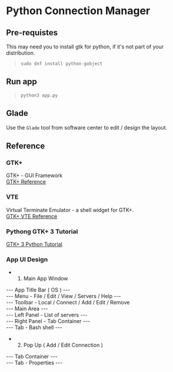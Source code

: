 # Python Connection Manager

## Pre-requistes

This may need you to install gtk for python, if it's not part of your distribution.<br/>
>`sudo dnf install python-gobject`

## Run app

>`python3 app.py`

## Glade

Use the `Glade` tool from software center to edit / design the layout.

## Reference

### GTK+

GTK+ - GUI Framework<br/>
[GTK+ Reference](https://developer.gnome.org/gtk3/stable/)

### VTE

Virtual Terminate Emulator - a shell widget for GTK+.<br/>
[GTK+ VTE Reference](https://developer.gnome.org/vte/unstable/VteTerminal.html)

### Pythong GTK+ 3 Tutorial

[GTK+ 3 Python Tutorial](https://python-gtk-3-tutorial.readthedocs.io/en/latest/)

### App UI Design

- 1. Main App Window<br/>

--- App Title Bar ( OS ) ---<br/>
--- Menu - File / Edit / View / Servers / Help ---<br/>
--- Toolbar - Local / Connect / Add / Edit / Remove<br/>
--- Main Area ---<br/>
    --- Left Panel - List of servers ---<br/>
    --- Right Panel - Tab Container ---<br/>
        --- Tab - Bash shell ---<br/>

- 2. Pop Up ( Add / Edit Connection )<br/>

--- Tab Container ---<br/>
    --- Tab - Properties ---<br/>
